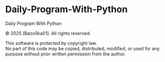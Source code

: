 # Daily-Program-With-Python
Daily Program With Python

© 2025 [Bazo0ka01]. All rights reserved.

This software is protected by copyright law.  
No part of this code may be copied, distributed, modified, or used for any purpose without prior written permission from the author.
